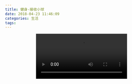 ```yaml
---
title: 健身-接收小球
date: 2018-04-23 11:46:09
categories: 生活
tags:
---
```



<video src="https://s3.us-east-2.amazonaws.com/wfeng/video/Gym.mp4" controls="controls" style="max-width: 100%; display: block; margin-left: auto; margin-right: auto;">
your browser does not support the video tag
</video>

